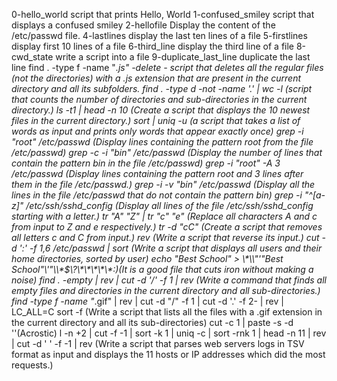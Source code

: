 0-hello_world script that prints Hello, World
1-confused_smiley script that displays a confused smiley
2-hellofile Display the content of the /etc/passwd file.
4-lastlines display the last ten lines of a file
5-firstlines display first 10 lines of a file
6-third_line display the third line of a file
8-cwd_state write a script into a file
9-duplicate_last_line duplicate the last line
find . -type f -name "*.js" -delete  -  script that deletes all the regular files (not the directories) with a .js extension that are present in the current directory and all its subfolders.
find . -type d -not -name '.' | wc -l (script that counts the number of directories and sub-directories in the current directory.)
ls -t1 | head -n 10 (Create a script that displays the 10 newest files in the current directory.)
sort | uniq -u (a script that takes a list of words as input and prints only words that appear exactly once)
grep -i "root" /etc/passwd (Display lines containing the pattern root from the file /etc/passwd)
grep -c -i "bin" /etc/passwd (Display the number of lines that contain the pattern bin in the file /etc/passwd)
grep -i "root" -A 3 /etc/passwd (Display lines containing the pattern root and 3 lines after them in the file /etc/passwd.)
grep -i -v "bin" /etc/passwd (Display all the lines in the file /etc/passwd that do not contain the pattern bin)
grep -i "^[a-z]" /etc/ssh/sshd_config (Display all lines of the file /etc/ssh/sshd_config starting with a letter.)
tr "A" "Z" | tr "c" "e" (Replace all characters A and c from input to Z and e respectively.)
tr -d "cC" (Create a script that removes all letters c and C from input.)
rev (Write a script that reverse its input.)
cut -d ':' -f 1,6 /etc/passwd | sort (Write a script that displays all users and their home directories, sorted by user)
echo "Best School" > \\\*\\\\"'\"Best School\"\\'"\\\\\*\$\\\?\\\*\\\*\\\*\\\*\\\*\:\)(It is a good file that cuts iron without making a noise)
find . -empty | rev | cut -d '/' -f 1 | rev (Write a command that finds all empty files and directories in the current directory and all sub-directories.)
find -type f -name "*.gif" | rev | cut -d "/" -f 1 | cut -d '.' -f 2- | rev | LC_ALL=C sort -f (Write a script that lists all the files with a .gif extension in the current directory and all its sub-directories)
cut -c 1 | paste -s -d ''(Acrostic)
l -n +2 | cut -f -1 | sort -k 1 | uniq -c | sort -rnk 1 | head -n 11 | rev | cut -d ' ' -f -1 | rev (Write a script that parses web servers logs in TSV format as input and displays the 11 hosts or IP addresses which did the most requests.) 
